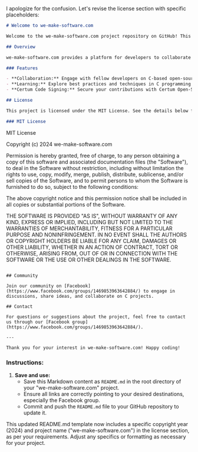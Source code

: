 I apologize for the confusion. Let's revise the license section with specific placeholders:

```markdown
# Welcome to we-make-software.com

Welcome to the we-make-software.com project repository on GitHub! This platform is dedicated to hosting open-source projects primarily developed in C. Our goal is to foster collaboration, showcase software development processes, and encourage learning among contributors.

## Overview

we-make-software.com provides a platform for developers to collaborate on open-source projects in the C programming language. Whether you're new to programming or an experienced developer, this repository welcomes all contributions that align with our goal of promoting software development excellence.

### Features

- **Collaboration:** Engage with fellow developers on C-based open-source projects.
- **Learning:** Explore best practices and techniques in C programming.
- **Certum Code Signing:** Secure your contributions with Certum Open-Source Code Signing.

## License

This project is licensed under the MIT License. See the details below for licensing terms and conditions:

### MIT License

```
MIT License

Copyright (c) 2024 we-make-software.com

Permission is hereby granted, free of charge, to any person obtaining a copy
of this software and associated documentation files (the "Software"), to deal
in the Software without restriction, including without limitation the rights
to use, copy, modify, merge, publish, distribute, sublicense, and/or sell
copies of the Software, and to permit persons to whom the Software is
furnished to do so, subject to the following conditions:

The above copyright notice and this permission notice shall be included in all
copies or substantial portions of the Software.

THE SOFTWARE IS PROVIDED "AS IS", WITHOUT WARRANTY OF ANY KIND, EXPRESS OR
IMPLIED, INCLUDING BUT NOT LIMITED TO THE WARRANTIES OF MERCHANTABILITY,
FITNESS FOR A PARTICULAR PURPOSE AND NONINFRINGEMENT. IN NO EVENT SHALL THE
AUTHORS OR COPYRIGHT HOLDERS BE LIABLE FOR ANY CLAIM, DAMAGES OR OTHER
LIABILITY, WHETHER IN AN ACTION OF CONTRACT, TORT OR OTHERWISE, ARISING FROM,
OUT OF OR IN CONNECTION WITH THE SOFTWARE OR THE USE OR OTHER DEALINGS IN THE
SOFTWARE.
```

## Community

Join our community on [Facebook](https://www.facebook.com/groups/1469853963642884/) to engage in discussions, share ideas, and collaborate on C projects.

## Contact

For questions or suggestions about the project, feel free to contact us through our [Facebook group](https://www.facebook.com/groups/1469853963642884/).

---

Thank you for your interest in we-make-software.com! Happy coding!
```

### Instructions:

1. **Save and use:**
   - Save this Markdown content as `README.md` in the root directory of your "we-make-software.com" project.
   - Ensure all links are correctly pointing to your desired destinations, especially the Facebook group.
   - Commit and push the `README.md` file to your GitHub repository to update it.

This updated README.md template now includes a specific copyright year (2024) and project name ("we-make-software.com") in the license section, as per your requirements. Adjust any specifics or formatting as necessary for your project.
